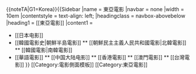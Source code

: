 <noinclude>{{noteTA|G1=Korea}}</noinclude>{{Sidebar
|name = 東亞電影
|navbar = none
|width = 10em
|contentstyle = text-align: left;
|headingclass = navbox-abovebelow
|heading1 = [[東亞電影]]
|content1 = 
* [[日本电影]]
* [[韓國電影史|朝鮮半島電影]]
** [[朝鮮民主主義人民共和國電影|北韓電影]]
** [[韓國電影|南韓電影]]
* [[華語電影]]
** [[中国大陆电影]]
** [[香港電影]]
** [[澳門電影]]
** [[台灣電影]]
}}<noinclude>
[[Category:電影側面模板]]
[[Category:東亞電影]]
</noinclude>
